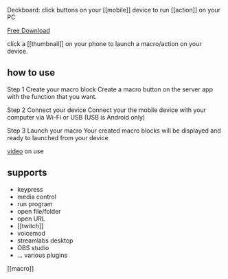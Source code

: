 Deckboard: click buttons on your [[mobile]] device to run [[action]] on your PC

[Free Download](https://www.deckboard.app/#download)

click a [[thumbnail]] on your phone to launch a macro/action on your device.

## how to use
Step 1 Create your macro block
Create a macro button on the server app with the function that you want.

Step 2 Connect your device
Connect your the mobile device with your computer via Wi-Fi or USB (USB is Android only)

Step 3 Launch your macro
Your created macro blocks will be displayed and ready to launched from your device

[video](https://www.youtube.com/watch?v=nD3WWfDRfKg) on use
## supports
- keypress
- media control
- run program
- open file/folder
- open URL
- [[twitch]]
- voicemod
- streamlabs desktop
- OBS studio
- ...
various plugins

[[macro]]